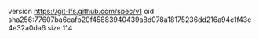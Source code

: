 version https://git-lfs.github.com/spec/v1
oid sha256:77607ba6eafb20f45883940439a8d078a18175236dd216a94c1f43c4e32a0da6
size 114
